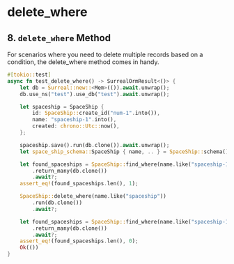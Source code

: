 # delete_where

## 8. `delete_where` Method

For scenarios where you need to delete multiple records based on a condition,
the delete_where method comes in handy.

```rust
#[tokio::test]
async fn test_delete_where() -> SurrealOrmResult<()> {
    let db = Surreal::new::<Mem>(()).await.unwrap();
    db.use_ns("test").use_db("test").await.unwrap();

    let spaceship = SpaceShip {
        id: SpaceShip::create_id("num-1".into()),
        name: "spaceship-1".into(),
        created: chrono::Utc::now(),
    };

    spaceship.save().run(db.clone()).await.unwrap();
    let space_ship_schema::SpaceShip { name, .. } = SpaceShip::schema();

    let found_spaceships = SpaceShip::find_where(name.like("spaceship-1"))
        .return_many(db.clone())
        .await?;
    assert_eq!(found_spaceships.len(), 1);

    SpaceShip::delete_where(name.like("spaceship"))
        .run(db.clone())
        .await?;

    let found_spaceships = SpaceShip::find_where(name.like("spaceship-1"))
        .return_many(db.clone())
        .await?;
    assert_eq!(found_spaceships.len(), 0);
    Ok(())
}
```
